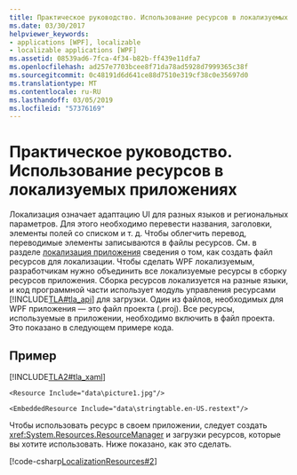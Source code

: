 ```yaml
---
title: Практическое руководство. Использование ресурсов в локализуемых приложениях
ms.date: 03/30/2017
helpviewer_keywords:
- applications [WPF], localizable
- localizable applications [WPF]
ms.assetid: 08539ad6-7fca-4f34-b82b-ff439e11dfa7
ms.openlocfilehash: ad257e7703bcee8f71da78ad5928d7999365c38f
ms.sourcegitcommit: 0c48191d6d641ce88d7510e319cf38c0e35697d0
ms.translationtype: MT
ms.contentlocale: ru-RU
ms.lasthandoff: 03/05/2019
ms.locfileid: "57376169"
---
```

# <a name="how-to-use-resources-in-localizable-applications"></a>Практическое руководство. Использование ресурсов в локализуемых приложениях
Локализация означает адаптацию UI для разных языков и региональных параметров. Для этого необходимо перевести названия, заголовки, элементы полей со списком и т. д. Чтобы облегчить перевод, переводимые элементы записываются в файлы ресурсов. См. в разделе [локализация приложения](how-to-localize-an-application.md) сведения о том, как создать файл ресурсов для локализации. Чтобы сделать WPF локализуемым, разработчикам нужно объединить все локализуемые ресурсы в сборку ресурсов приложения. Сборка ресурсов локализуется на разные языки, и код программной части использует модуль управления ресурсами [!INCLUDE[TLA#tla_api](../../../../includes/tlasharptla-api-md.md)] для загрузки. Один из файлов, необходимых для WPF приложения — это файл проекта (.proj). Все ресурсы, используемые в приложении, необходимо включить в файл проекта. Это показано в следующем примере кода.  
  
## <a name="example"></a>Пример  
 [!INCLUDE[TLA2#tla_xaml](../../../../includes/tla2sharptla-xaml-md.md)]  
  
 `<Resource Include="data\picture1.jpg"/>`  
  
 `<EmbeddedResource Include="data\stringtable.en-US.restext"/>`  
  
 Чтобы использовать ресурс в своем приложении, следует создать <xref:System.Resources.ResourceManager> и загрузки ресурсов, которые вы хотите использовать. Ниже показано, как это сделать.  
  
 [!code-csharp[LocalizationResources#2](~/samples/snippets/csharp/VS_Snippets_Wpf/LocalizationResources/CSharp/page1.xaml.cs#2)]
